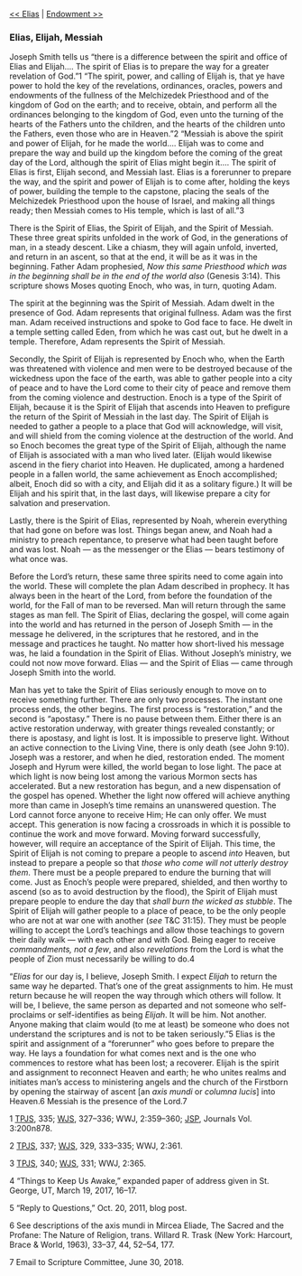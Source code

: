 [<< Elias](Elias.md)  |  [Endowment >>](Endowment.md)

### Elias, Elijah, Messiah
Joseph Smith tells us “there is a difference between the spirit and office of Elias and Elijah…. The spirit of Elias is to prepare the way for a greater revelation of God.”1 “The spirit, power, and calling of Elijah is, that ye have power to hold the key of the revelations, ordinances, oracles, powers and endowments of the fullness of the Melchizedek Priesthood and of the kingdom of God on the earth; and to receive, obtain, and perform all the ordinances belonging to the kingdom of God, even unto the turning of the hearts of the Fathers unto the children, and the hearts of the children unto the Fathers, even those who are in Heaven.”2 “Messiah is above the spirit and power of Elijah, for he made the world…. Elijah was to come and prepare the way and build up the kingdom before the coming of the great day of the Lord, although the spirit of Elias might begin it…. The spirit of Elias is first, Elijah second, and Messiah last. Elias is a forerunner to prepare the way, and the spirit and power of Elijah is to come after, holding the keys of power, building the temple to the capstone, placing the seals of the Melchizedek Priesthood upon the house of Israel, and making all things ready; then Messiah comes to His temple, which is last of all.”3

There is the Spirit of Elias, the Spirit of Elijah, and the Spirit of Messiah. These three great spirits unfolded in the work of God, in the generations of man, in a steady descent. Like a chiasm, they will again unfold, inverted, and return in an ascent, so that at the end, it will be as it was in the beginning. Father Adam prophesied, *Now this same Priesthood which was in the beginning shall be in the end of the world also* (Genesis 3:14). This scripture shows Moses quoting Enoch, who was, in turn, quoting Adam.

The spirit at the beginning was the Spirit of Messiah. Adam dwelt in the presence of God. Adam represents that original fullness. Adam was the first man. Adam received instructions and spoke to God face to face. He dwelt in a temple setting called Eden, from which he was cast out, but he dwelt in a temple. Therefore, Adam represents the Spirit of Messiah.

Secondly, the Spirit of Elijah is represented by Enoch who, when the Earth was threatened with violence and men were to be destroyed because of the wickedness upon the face of the earth, was able to gather people into a city of peace and to have the Lord come to their city of peace and remove them from the coming violence and destruction. Enoch is a type of the Spirit of Elijah, because it is the Spirit of Elijah that ascends into Heaven to prefigure the return of the Spirit of Messiah in the last day. The Spirit of Elijah is needed to gather a people to a place that God will acknowledge, will visit, and will shield from the coming violence at the destruction of the world. And so Enoch becomes the great type of the Spirit of Elijah, although the name of Elijah is associated with a man who lived later. (Elijah would likewise ascend in the fiery chariot into Heaven. He duplicated, among a hardened people in a fallen world, the same achievement as Enoch accomplished; albeit, Enoch did so with a city, and Elijah did it as a solitary figure.) It will be Elijah and his spirit that, in the last days, will likewise prepare a city for salvation and preservation.

Lastly, there is the Spirit of Elias, represented by Noah, wherein everything that had gone on before was lost. Things began anew, and Noah had a ministry to preach repentance, to preserve what had been taught before and was lost. Noah — as the messenger or the Elias — bears testimony of what once was.

Before the Lord’s return, these same three spirits need to come again into the world. These will complete the plan Adam described in prophecy. It has always been in the heart of the Lord, from before the foundation of the world, for the Fall of man to be reversed. Man will return through the same stages as man fell. The Spirit of Elias, declaring the gospel, will come again into the world and has returned in the person of Joseph Smith — in the message he delivered, in the scriptures that he restored, and in the message and practices he taught. No matter how short-lived his message was, he laid a foundation in the Spirit of Elias. Without Joseph’s ministry, we could not now move forward. Elias — and the Spirit of Elias — came through Joseph Smith into the world.

Man has yet to take the Spirit of Elias seriously enough to move on to receive something further. There are only two processes. The instant one process ends, the other begins. The first process is “restoration,” and the second is “apostasy.” There is no pause between them. Either there is an active restoration underway, with greater things revealed constantly; or there is apostasy, and light is lost. It is impossible to preserve light. Without an active connection to the Living Vine, there is only death (see John 9:10). Joseph was a restorer, and when he died, restoration ended. The moment Joseph and Hyrum were killed, the world began to lose light. The pace at which light is now being lost among the various Mormon sects has accelerated. But a new restoration has begun, and a new dispensation of the gospel has opened. Whether the light now offered will achieve anything more than came in Joseph’s time remains an unanswered question. The Lord cannot force anyone to receive Him; He can only offer. We must accept. This generation is now facing a crossroads in which it is possible to continue the work and move forward. Moving forward successfully, however, will require an acceptance of the Spirit of Elijah. This time, the Spirit of Elijah is not coming to prepare a people to ascend *into* Heaven, but instead to prepare a people so that *those who come will not utterly destroy them*. There must be a people prepared to endure the burning that will come. Just as Enoch’s people were prepared, shielded, and then worthy to ascend (so as to avoid destruction by the flood), the Spirit of Elijah must prepare people to endure the day that *shall burn the wicked as stubble*. The Spirit of Elijah will gather people to a place of peace, to be the only people who are not at war one with another (*see* T&C 31:15). They must be people willing to accept the Lord’s teachings and allow those teachings to govern their daily walk — with each other and with God. Being eager to receive *commandments, not a few*, and also *revelations* from the Lord is what the people of Zion must necessarily be willing to do.4

“*Elias* for our day is, I believe, Joseph Smith. I expect *Elijah* to return the same way he departed. That’s one of the great assignments to him. He must return because he will reopen the way through which others will follow. It will be, I believe, the same person as departed and not someone who self-proclaims or self-identifies as being *Elijah*. It will be him. Not another. Anyone making that claim would (to me at least) be someone who does not understand the scriptures and is not to be taken seriously.”5 Elias is the spirit and assignment of a “forerunner” who goes before to prepare the way. He lays a foundation for what comes next and is the one who commences to restore what has been lost; a recoverer. Elijah is the spirit and assignment to reconnect Heaven and earth; he who unites realms and initiates man’s access to ministering angels and the church of the Firstborn by opening the stairway of ascent [an *axis mundi* or *columna lucis*] into Heaven.6 Messiah is the presence of the Lord.7



1
[TPJS](#), 335; [WJS](#), 327–336; WWJ, 2:359–360; [JSP](#), Journals Vol. 3:200n878.


2
[TPJS](#), 337; [WJS](#), 329, 333–335; WWJ, 2:361.


3
[TPJS](#), 340; [WJS](#), 331; WWJ, 2:365.


4 “Things to Keep Us Awake,” expanded paper of address given in St. George, UT, March 19, 2017, 16–17.


5 “Reply to Questions,” Oct. 20, 2011, blog post.


6 See descriptions of the axis mundi in Mircea Eliade, The Sacred and the Profane: The Nature of Religion, trans. Willard R. Trask (New York: Harcourt, Brace & World, 1963), 33–37, 44, 52–54, 177.


7 Email to Scripture Committee, June 30, 2018.